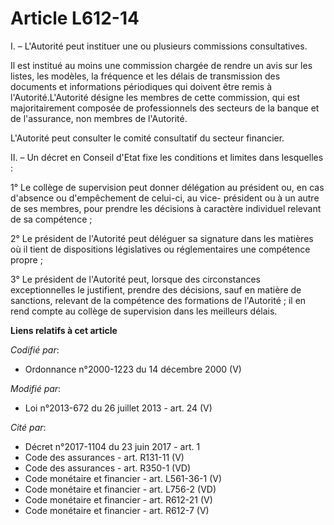 # Article L612-14

I. – L'Autorité peut instituer une ou plusieurs commissions consultatives.

Il est institué au moins une commission chargée de rendre un avis sur les listes, les modèles, la fréquence et les délais de
transmission des documents et informations périodiques qui doivent être remis à l'Autorité.L'Autorité désigne les membres de
cette commission, qui est majoritairement composée de professionnels des secteurs de la banque et de l'assurance, non membres
de l'Autorité.

L'Autorité peut consulter le comité consultatif du secteur financier.

II. – Un décret en Conseil d'Etat fixe les conditions et limites dans lesquelles :

1° Le collège de supervision peut donner délégation au président ou, en cas d'absence ou d'empêchement de celui-ci, au vice-
président ou à un autre de ses membres, pour prendre les décisions à caractère individuel relevant de sa compétence ;

2° Le président de l'Autorité peut déléguer sa signature dans les matières où il tient de dispositions législatives ou
réglementaires une compétence propre ;

3° Le président de l'Autorité peut, lorsque des circonstances exceptionnelles le justifient, prendre des décisions, sauf en
matière de sanctions, relevant de la compétence des formations de l'Autorité ; il en rend compte au collège de supervision
dans les meilleurs délais.

**Liens relatifs à cet article**

_Codifié par_:

  - Ordonnance n°2000-1223 du 14 décembre 2000 (V)

_Modifié par_:

  - Loi n°2013-672 du 26 juillet 2013 - art. 24 (V)

_Cité par_:

  - Décret n°2017-1104 du 23 juin 2017 - art. 1
  - Code des assurances - art. R131-11 (V)
  - Code des assurances - art. R350-1 (VD)
  - Code monétaire et financier - art. L561-36-1 (V)
  - Code monétaire et financier - art. L756-2 (VD)
  - Code monétaire et financier - art. R612-21 (V)
  - Code monétaire et financier - art. R612-7 (V)
